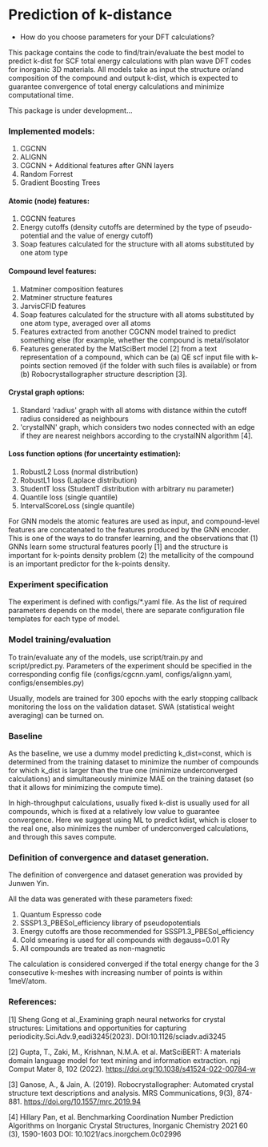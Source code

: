 # Prediction of k-distance
* How do you choose parameters for your DFT calculations? 

This package contains the code to find/train/evaluate the best model to predict k-dist for SCF total energy calculations with plan wave DFT codes for inorganic 3D materials. All models take as input the structure or/and composition of the compound and output k-dist, which is expected to guarantee convergence of total energy calculations and minimize computational time.

This package is under development...

### Implemented models:
1. CGCNN
2. ALIGNN
3. CGCNN + Additional features after GNN layers
4. Random Forrest 
5. Gradient Boosting Trees

#### Atomic (node) features:
1. CGCNN features
2. Energy cutoffs (density cutoffs are determined by the type of pseudo-potential and the value of energy cutoff)
3. Soap features calculated for the structure with all atoms substituted by one atom type

#### Compound level features:
1. Matminer composition features
2. Matminer structure features
3. JarvisCFID features
4. Soap features calculated for the structure with all atoms substituted by one atom type, averaged over all atoms
5. Features extracted from another CGCNN model trained to predict something else (for example, whether the compound is metal/isolator
6. Features generated by the MatSciBert model [2] from a text representation of a compound, which can be (a) QE scf input file with k-points section removed (if the folder with such files is available) or from (b) Robocrystallographer structure description [3].

#### Crystal graph options:
1. Standard 'radius' graph with all atoms with distance within the cutoff radius considered as neighbours
2. 'crystalNN' graph, which considers two nodes connected with an edge if they are nearest neighbors according to the crystalNN algorithm [4].

#### Loss function options (for uncertainty estimation):
1. RobustL2 Loss (normal distribution)
2. RobustL1 loss (Laplace distribution)
3. StudentT loss (StudentT distribution with arbitrary nu parameter)
4. Quantile loss (single quantile)
5. IntervalScoreLoss (single quantile)

For GNN models the atomic features are used as input, and compound-level features are concatenated to the features produced by the GNN encoder. This is one of the ways to do transfer learning, and the observations that (1) GNNs learn some structural features poorly [1] and the structure is important for k-points density problem (2) the metallicity of the compound is an important predictor for the k-points density.

### Experiment specification
The experiment is defined with configs/*.yaml file. As the list of required parameters depends on the model, there are separate configuration file templates for each type of model.

### Model training/evaluation
To train/evaluate any of the models, use script/train.py and script/predict.py. Parameters of the experiment should be specified in the corresponding config file (configs/cgcnn.yaml, configs/alignn.yaml, configs/ensembles.py)

Usually, models are trained for 300 epochs with the early stopping callback monitoring the loss on the validation dataset. SWA (statistical weight averaging) can be turned on.

### Baseline
As the baseline, we use a dummy model predicting k_dist=const, which is determined from the training dataset to minimize the number of compounds for which k_dist is larger than the true one (minimize underconverged calculations) and simultaneously minimize MAE on the training dataset (so that it allows for minimizing the compute time).

In high-throughput calculations, usually fixed k-dist is usually used for all compounds, which is fixed at a  relatively low value to guarantee convergence. Here we suggest using ML to predict kdist, which is closer to the real one, also minimizes the number of underconverged calculations, and through this saves compute. 

### Definition of convergence and dataset generation. 
The definition of convergence and dataset generation was provided by Junwen Yin.

All the data was generated with these parameters fixed:
1. Quantum Espresso code
2. SSSP1.3_PBESol_efficiency library of pseudopotentials
3. Energy cutoffs are those recommended for SSSP1.3_PBESol_efficiency
4. Cold smearing is used for all compounds with degauss=0.01 Ry
5. All compounds are treated as non-magnetic

The calculation is considered converged if the total energy change for the 3 consecutive k-meshes with increasing number of points is within 1meV/atom.

### References:
[1] Sheng Gong et al.,Examining graph neural networks for crystal structures: Limitations and opportunities for capturing periodicity.Sci.Adv.9,eadi3245(2023). DOI:10.1126/sciadv.adi3245

[2] Gupta, T., Zaki, M., Krishnan, N.M.A. et al. MatSciBERT: A materials domain language model for text mining and information extraction. npj Comput Mater 8, 102 (2022). https://doi.org/10.1038/s41524-022-00784-w

[3] Ganose, A., & Jain, A. (2019). Robocrystallographer: Automated crystal structure text descriptions and analysis. MRS Communications, 9(3), 874-881. https://doi.org/10.1557/mrc.2019.94

[4] Hillary Pan, et al. Benchmarking Coordination Number Prediction Algorithms on Inorganic Crystal Structures, Inorganic Chemistry 2021 60 (3), 1590-1603
DOI: 10.1021/acs.inorgchem.0c02996

